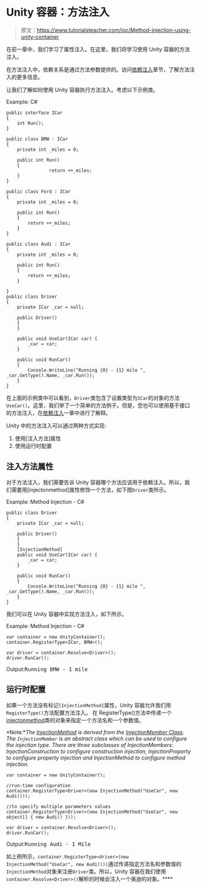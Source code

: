 # Unity 容器：方法注入

> 原文：<https://www.tutorialsteacher.com/ioc/Method-injection-using-unity-container>

在前一章中，我们学习了属性注入。在这里，我们将学习使用 Unity 容器的方法注入。

在方法注入中，依赖关系是通过方法参数提供的。访问[依赖注入](/ioc/dependency-injection)章节，了解方法注入的更多信息。

让我们了解如何使用 Unity 容器执行方法注入。考虑以下示例类。

Example: C# 

```
public interface ICar
{
    int Run();
}

public class BMW : ICar
{
    private int _miles = 0;

    public int Run()
    {
                return ++_miles;
    }
}

public class Ford : ICar
{
    private int _miles = 0;

    public int Run()
    {
        return ++_miles;
    }
}

public class Audi : ICar
{
    private int _miles = 0;

    public int Run()
    {
        return ++_miles;
    }

}
public class Driver
{
    private ICar _car = null;

    public Driver()
    {
    }

    public void UseCar(ICar car) {
        _car = car;
    }

    public void RunCar()
    {
        Console.WriteLine("Running {0} - {1} mile ", _car.GetType().Name, _car.Run());
    }
} 
```

在上面的示例类中可以看到，`Driver`类包含了设置类型为`ICar`的对象的方法`UseCar()`。这里，我们举了一个简单的方法例子。但是，您也可以使用基于接口的方法注入，在[依赖注入](/ioc/dependency-injection)一章中进行了解释。

Unity 中的方法注入可以通过两种方式实现:

1.  使用[注入方法]属性
2.  使用运行时配置

## 注入方法属性

对于方法注入，我们需要告诉 Unity 容器哪个方法应该用于依赖注入。所以，我们需要用[injectonmethod]属性修饰一个方法，如下图`Driver`类所示。

Example: Method Injection - C# 

```
public class Driver
{
    private ICar _car = null;

    public Driver() 
    {
    }
    [InjectionMethod]
    public void UseCar(ICar car) {
        _car = car;
    }

    public void RunCar()
    {
        Console.WriteLine("Running {0} - {1} mile ", _car.GetType().Name, _car.Run());
    }
} 
```

我们可以在 Unity 容器中实现方法注入，如下所示。

Example: Method Injection - C# 

```
var container = new UnityContainer();
container.RegisterType<ICar, BMW>();

var driver = container.Resolve<Driver>();
driver.RunCar(); 
```

Output:<samp>Running BMW - 1 mile</samp>

## 运行时配置

如果一个方法没有标记`[InjectionMethod]`属性，Unity 容器允许我们用`RegisterType()`方法配置方法注入。 在 RegisterType()方法中传递一个[injectonmethod](https://msdn.microsoft.com/en-us/library/microsoft.practices.Unity.injectionmethod.aspx "InjectionMethod on MSDN")类的对象来指定一个方法名和一个参数值。

*Note:**The [InjectionMethod](https://msdn.microsoft.com/en-us/library/microsoft.practices.Unity.injectionmethod.aspx "InjectionMethod on MSDN") is derived from the [InjectionMember Class](https://msdn.microsoft.com/en-us/library/microsoft.practices.Unity.injectionmember.aspx "InjectionMember"). The `InjectionMember` is an abstract class which can be used to configure the injection type. There are three subclasses of InjectionMembers: InjectionConstruction to configure construction injection, InjectionProperty to configure property injection and InjectionMethod to configure method injection.* 

```
var container = new UnityContainer();

//run-time configuration
container.RegisterType<Driver>(new InjectionMethod("UseCar", new Audi()));

//to specify multiple parameters values
container.RegisterType<Driver>(new InjectionMethod("UseCar", new object[] { new Audi() }));

var driver = container.Resolve<Driver>();
driver.RunCar(); 
```

Output:<samp>Running Audi - 1 Mile</samp>

如上例所示，`container.RegisterType<driver>(new InjectionMethod("UseCar", new Audi()))`通过传递指定方法名和参数值的`InjectionMethod`对象来注册`Driver`类。所以，Unity 容器在我们使用`container.Resolve<Driver>()`解析的时候会注入一个奥迪的对象。****